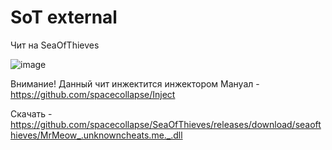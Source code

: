 # SoT external

Чит на SeaOfThieves

![image](https://github.com/spacecollapse/SeaOfThieves/assets/53594431/60eb67c6-8590-4084-8659-df05f6732591)

Внимание!
Данный чит инжектится инжектором 
Мануал - https://github.com/spacecollapse/Inject

Скачать - https://github.com/spacecollapse/SeaOfThieves/releases/download/seaofthieves/MrMeow_.unknowncheats.me._.dll
